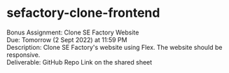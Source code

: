 # sefactory-clone-frontend

Bonus Assignment: Clone SE Factory Website<br/>
Due: Tomorrow (2 Sept 2022) at 11:59 PM<br/>
Description: Clone SE Factory's website using Flex. The website should be responsive.<br/>
Deliverable: GitHub Repo Link on the shared sheet<br/>

